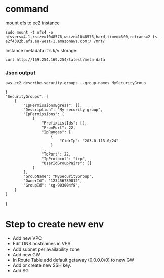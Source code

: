 # command
mount efs to ec2 instance

    sudo mount -t nfs4 -o nfsvers=4.1,rsize=1048576,wsize=1048576,hard,timeo=600,retrans=2 fs-e2f4382b.efs.eu-west-1.amazonaws.com:/ /mnt/


Instance metadata it\`s k/v storage:
    
    curl http://169.254.169.254/latest/meta-data



### Json output

    aws ec2 describe-security-groups --group-names MySecurityGroup

    {
    "SecurityGroups": [
        {
            "IpPermissionsEgress": [],
            "Description": "My security group",
            "IpPermissions": [
                {
                    "PrefixListIds": [],
                    "FromPort": 22,
                    "IpRanges": [
                        {
                            "CidrIp": "203.0.113.0/24"
                        }
                    ],
                    "ToPort": 22,
                    "IpProtocol": "tcp",
                    "UserIdGroupPairs": []
                }
            ],
            "GroupName": "MySecurityGroup",
            "OwnerId": "123456789012",
            "GroupId": "sg-903004f8",
        }
    ]
}



# Step to create new env
- Add new VPC
- Edit DNS hostnames in VPS
- Add subnet per availability zone
- Add new GW
- In Route Table add default getaway (0.0.0.0/0) to new GW
- Add or create new SSH key.
- Add SG